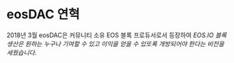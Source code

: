 eos**DAC 연혁**
===

2018년 3월 eosDAC은 커뮤니티 소유 EOS 블록 프로듀서로서 등장하여 *EOS.IO 블록 생산은 원하는 누구나 기여할 수 있고 이익을 얻을 수 있또록 개방되어야 한다는 비전을 세웠습니다.*

